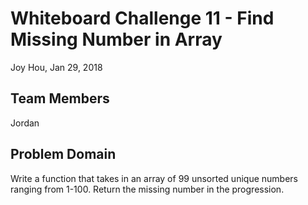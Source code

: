 # Whiteboard Challenge 11 - Find Missing Number in Array
Joy Hou, Jan 29, 2018

## Team Members
Jordan

## Problem Domain
Write a function that takes in an array of 99 unsorted unique numbers ranging from 1-100. Return the missing number in the progression.